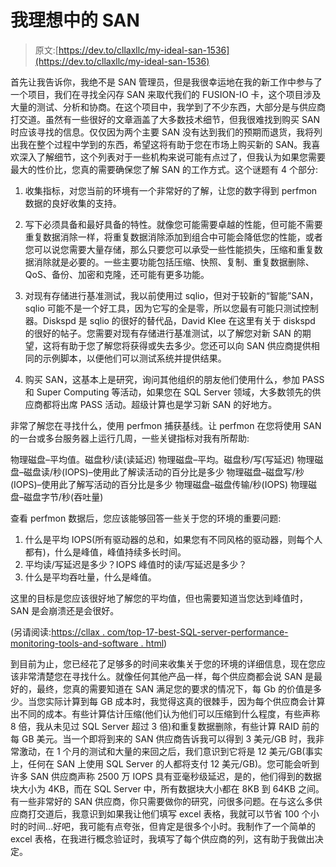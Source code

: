# 我理想中的 SAN

> 原文:[https://dev.to/cllaxllc/my-ideal-san-1536](https://dev.to/cllaxllc/my-ideal-san-1536)

首先让我告诉你，我绝不是 SAN 管理员，但是我很幸运地在我的新工作中参与了一个项目，我们在寻找全闪存 SAN 来取代我们的 FUSION-IO 卡，这个项目涉及大量的测试、分析和协商。在这个项目中，我学到了不少东西，大部分是与供应商打交道。虽然有一些很好的文章涵盖了大多数技术细节，但我很难找到购买 SAN 时应该寻找的信息。仅仅因为两个主要 SAN 没有达到我们的预期而退货，我将列出我在整个过程中学到的东西，希望这将有助于您在市场上购买新的 SAN。我喜欢深入了解细节，这个列表对于一些机构来说可能有点过了，但我认为如果您需要最大的性价比，您真的需要确保您了解 SAN 的工作方式。这个谜题有 4 个部分:

1.  收集指标，对您当前的环境有一个非常好的了解，让您的数字得到 perfmon 数据的良好收集的支持。

2.  写下必须具备和最好具备的特性。就像您可能需要卓越的性能，但可能不需要重复数据消除一样，将重复数据消除添加到组合中可能会降低您的性能，或者您可以说您需要大量存储，那么只要您可以承受一些性能损失，压缩和重复数据消除就是必要的。一些主要功能包括压缩、快照、复制、重复数据删除、QoS、备份、加密和克隆，还可能有更多功能。

3.  对现有存储进行基准测试，我以前使用过 sqlio，但对于较新的“智能”SAN，sqlio 可能不是一个好工具，因为它写的全是零，所以您最有可能只测试控制器。Diskspd 是 sqlio 的很好的替代品，David Klee 在这里有关于 diskspd 的很好的帖子。您需要对现有存储进行基准测试，以了解您对新 SAN 的期望，这将有助于您了解您将获得或失去多少。您还可以向 SAN 供应商提供相同的示例脚本，以便他们可以测试系统并提供结果。

4.  购买 SAN，这基本上是研究，询问其他组织的朋友他们使用什么，参加 PASS 和 Super Computing 等活动，如果您在 SQL Server 领域，大多数领先的供应商都将出席 PASS 活动。超级计算也是学习新 SAN 的好地方。

非常了解您在寻找什么，使用 perfmon 捕获基线。让 perfmon 在您将使用 SAN 的一台或多台服务器上运行几周，一些关键指标对我有所帮助:

物理磁盘–平均值。磁盘秒/读(读延迟)
物理磁盘–平均。磁盘秒/写(写延迟)
物理磁盘–磁盘读/秒(IOPS)–使用此了解读活动的百分比是多少
物理磁盘–磁盘写/秒(IOPS)–使用此了解写活动的百分比是多少
物理磁盘–磁盘传输/秒(IOPS)
物理磁盘–磁盘字节/秒(吞吐量)

查看 perfmon 数据后，您应该能够回答一些关于您的环境的重要问题:

1.  什么是平均 IOPS(所有驱动器的总和，如果您有不同风格的驱动器，则每个人都有)，什么是峰值，峰值持续多长时间。
2.  平均读/写延迟是多少？IOPS 峰值时的读/写延迟是多少？
3.  什么是平均吞吐量，什么是峰值。

这里的目标是您应该很好地了解您的平均值，但也需要知道当您达到峰值时，SAN 是会崩溃还是会很好。

(另请阅读:[https://cllax . com/top-17-best-SQL-server-performance-monitoring-tools-and-software . html](https://cllax.com/top-17-best-sql-server-performance-monitoring-tools-and-software.html))

到目前为止，您已经花了足够多的时间来收集关于您的环境的详细信息，现在您应该非常清楚您在寻找什么。就像任何其他产品一样，每个供应商都会说 SAN 是最好的，最终，您真的需要知道在 SAN 满足您的要求的情况下，每 Gb 的价值是多少。当您实际计算到每 GB 成本时，我觉得这真的很棘手，因为每个供应商会计算出不同的成本。有些计算估计压缩(他们认为他们可以压缩到什么程度，有些声称 8 倍，我从未见过 SQL Server 超过 3 倍)和重复数据删除，有些计算 RAID 前的每 GB 美元。当一个即将到来的 SAN 供应商告诉我可以得到 3 美元/GB 时，我非常激动，在 1 个月的测试和大量的来回之后，我们意识到它将是 12 美元/GB(事实上，任何在 SAN 上使用 SQL Server 的人都将支付 12 美元/GB)。您可能会听到许多 SAN 供应商声称 2500 万 IOPS 具有亚毫秒级延迟，是的，他们得到的数据块大小为 4KB，而在 SQL Server 中，所有数据块大小都在 8KB 到 64KB 之间。有一些非常好的 SAN 供应商，你只需要做你的研究，问很多问题。在与这么多供应商打交道后，我意识到如果我让他们填写 excel 表格，我就可以节省 100 个小时的时间…好吧，我可能有点夸张，但肯定是很多个小时。我制作了一个简单的 excel 表格，在我进行概念验证时，我填写了每个供应商的列，这有助于我做出决定。